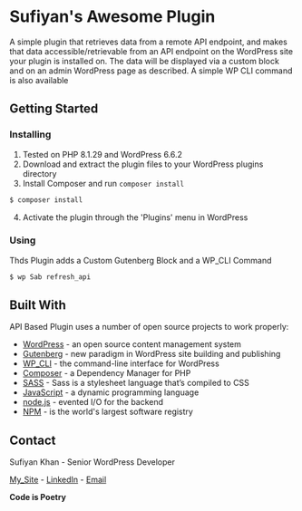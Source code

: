 # Sufiyan's Awesome Plugin

A simple plugin that retrieves data from a remote API endpoint, and makes that data accessible/retrievable from an API endpoint on the WordPress site your plugin is installed on. The data will be displayed via a custom block and on an admin WordPress page as described. A simple WP CLI command is also available

## Getting Started
### Installing

1. Tested on PHP 8.1.29 and WordPress 6.6.2
2. Download and extract the plugin files to your WordPress plugins directory
3. Install Composer and run `composer install`

```bash
$ composer install
```

4. Activate the plugin through the 'Plugins' menu in WordPress

### Using

Thds Plugin adds a Custom Gutenberg Block and a WP_CLI Command

```bash
$ wp Sab refresh_api
```

## Built With

API Based Plugin uses a number of open source projects to work properly:

* [WordPress] - an open source content management system
* [Gutenberg] - new paradigm in WordPress site building and publishing
* [WP_CLI] - the command-line interface for WordPress
* [Composer] - a Dependency Manager for PHP
* [SASS] - Sass is a stylesheet language that’s compiled to CSS
* [JavaScript] - a dynamic programming language
* [node.js] - evented I/O for the backend
* [NPM] - is the world's largest software registry

## Contact

Sufiyan Khan - Senior WordPress Developer

[My_Site] - [LinkedIn] - [Email]

**Code is Poetry**

[//]: # (These are reference links used in the body of this note and get stripped out when the markdown processor does its job. There is no need to format nicely because it shouldn't be seen. Thanks SO - http://stackoverflow.com/questions/4823468/store-comments-in-markdown-syntax)

   [WordPress]: <https://wordpress.org/>
   [Gutenberg]: <https://github.com/WordPress/gutenberg>
   [WP_CLI]: <https://wp-cli.org/>
   [Composer]: <https://getcomposer.org/>
   [SASS]: <https://sass-lang.com/>
   [JavaScript]: <https://developer.mozilla.org/en-US/docs/Web/JavaScript>
   [node.js]: <http://nodejs.org>
   [NPM]: <https://www.npmjs.com/>
   
   [My_Site]: <http://sufiyan.me/>
   [LinkedIn]: <https://www.linkedin.com/in/sufiyan-khan-76b77291/>
   [Email]: <mailto:sufi9188@gmail.com>
